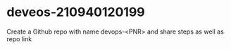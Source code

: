 # deveos-210940120199
Create a Github repo with name devops-&lt;PNR> and share steps as well as repo link
